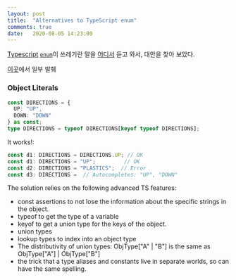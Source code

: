 ```yaml
---
layout: post
title:  "Alternatives to TypeScript enum"
comments: true
date:   2020-08-05 14:23:00
---
```


[Typescript](https://www.typescriptlang.org/) [`enum`](https://www.typescriptlang.org/docs/handbook/enums.html#enums)이 쓰레기란 말을 [어디서](https://blog.logrocket.com/why-typescript-enums-suck/) 듣고 와서, 대안을 찾아 보았다.

[이곳](https://medium.com/@maxheiber/alternatives-to-typescript-enums-50e4c16600b1)에서 일부 발췌

### Object Literals

```ts
const DIRECTIONS = {
  UP: "UP",
  DOWN: "DOWN"
} as const;
type DIRECTIONS = typeof DIRECTIONS[keyof typeof DIRECTIONS];
```
It works!:
```ts
const d1: DIRECTIONS = DIRECTIONS.UP; // OK
const d1: DIRECTIONS = "UP";         // OK
const d2: DIRECTIONS = "PLASTICS";  // Error
const d3: DIRECTIONS =  // Autocompletes: "UP", "DOWN"
```

The solution relies on the following advanced TS features:
* const assertions to not lose the information about the specific strings in the object.
* typeof to get the type of a variable
* keyof to get a union type for the keys of the object.
* union types
* lookup types to index into an object type
* The distributivity of union types: ObjType["A" | "B"] is the same as ObjType["A"] | ObjType["B"]
* the trick that a type aliases and constants live in separate worlds, so can have the same spelling.
